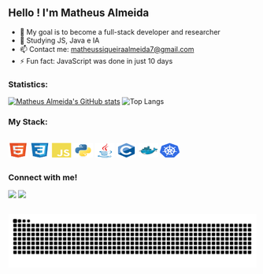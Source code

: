 ## Hello ! I'm Matheus Almeida

- 🔭 My goal is to become a full-stack developer and researcher
- 🌱 Studying JS, Java e IA
- 📫 Contact me: matheussiqueiraalmeida7@gmail.com
- ⚡ Fun fact: JavaScript was done in just 10 days

### Statistics:

  [![Matheus Almeida's GitHub stats](https://github-readme-stats.vercel.app/api?username=matheusalmeida19&show_icons=true&theme=dark)](https://github.com/matheusalmeida19)   ![Top Langs](https://github-readme-stats.vercel.app/api/top-langs/?username=matheusalmeida19&layout=compact&theme=dark)

  ### My Stack:
<div style="display: inline_block"><br>
  <img align="center" alt="Matheus-HTML" height="30" width="40" src="https://raw.githubusercontent.com/devicons/devicon/master/icons/html5/html5-original.svg">
  <img align="center" alt="Matheus-CSS" height="30" width="40" src="https://raw.githubusercontent.com/devicons/devicon/master/icons/css3/css3-original.svg">
  <img align="center" alt="Matheus-Js" height="30" width="40" src="https://raw.githubusercontent.com/devicons/devicon/master/icons/javascript/javascript-plain.svg">
  <img align="center" alt="Matheus-Python" height="30" width="40" src="https://raw.githubusercontent.com/devicons/devicon/master/icons/python/python-original.svg">
  <img align="center" alt="Matheus-Java" height="30" width="40" src="https://raw.githubusercontent.com/devicons/devicon/master/icons/java/java-original.svg">
  <img align="center" alt="Matheus-C" height="30" width="40" src="https://raw.githubusercontent.com/devicons/devicon/master/icons/c/c-original.svg">
  <img align="center" alt="Matheus-Docker" height="30" width="40" src="https://raw.githubusercontent.com/devicons/devicon/master/icons/docker/docker-original.svg">
  <img align="center" alt="Matheus-Kubernetes" height="30" width="40" src="https://raw.githubusercontent.com/devicons/devicon/master/icons/kubernetes/kubernetes-plain.svg">
</div>

##
  ### Connect with me!
<div> 
  <a href = "mailto:matheussiqueiraalmeida7@gmail.com"><img src="https://img.shields.io/badge/-Gmail-%23333?style=for-the-badge&logo=gmail&logoColor=white" target="_blank"></a>
  <a href="https://www.linkedin.com/in/matheus-siqueira-84977426b/" target="_blank"><img src="https://img.shields.io/badge/-LinkedIn-%230077B5?style=for-the-badge&logo=linkedin&logoColor=white" target="_blank"></a> 
</div>

##

<picture align="center">
  <source media="(prefers-color-scheme: dark)" srcset="https://raw.githubusercontent.com/matheusalmeida19/matheusalmeida19/output/github-contribution-grid-snake-dark.svg">
  <source media="(prefers-color-scheme: light)" srcset="https://raw.githubusercontent.com/matheusalmeida19/matheusalmeida19/output/github-contribution-grid-snake-dark.svg">
  <img align="center" alt="github contribution grid snake animation" src="https://raw.githubusercontent.com/matheusalmeida19/matheusalmeida19/output/github-contribution-grid-snake.svg">
</picture>
